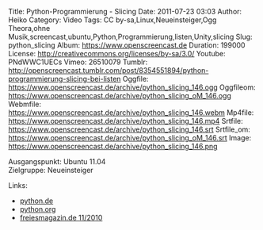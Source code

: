 Title: Python-Programmierung - Slicing
Date: 2011-07-23 03:03
Author: Heiko
Category: Video
Tags: CC by-sa,Linux,Neueinsteiger,Ogg Theora,ohne Musik,screencast,ubuntu,Python,Programmierung,listen,Unity,slicing
Slug: python_slicing
Album: https://www.openscreencast.de
Duration: 199000
License: http://creativecommons.org/licenses/by-sa/3.0/
Youtube: PNdWWC1UECs
Vimeo: 26510079
Tumblr: http://openscreencast.tumblr.com/post/8354551894/python-programmierung-slicing-bei-listen
Oggfile: https://www.openscreencast.de/archive/python_slicing_146.ogg
Oggfileom: https://www.openscreencast.de/archive/python_slicing_oM_146.ogg
Webmfile: https://www.openscreencast.de/archive/python_slicing_146.webm
Mp4file: https://www.openscreencast.de/archive/python_slicing_146.mp4
Srtfile: https://www.openscreencast.de/archive/python_slicing_146.srt
Srtfile_om: https://www.openscreencast.de/archive/python_slicing_oM_146.srt
Image: https://www.openscreencast.de/archive/python_slicing_146.png

Ausgangspunkt: Ubuntu 11.04  
Zielgruppe: Neueinsteiger  

Links:

  * [python.de](http://www.python.de "Link zu Python.de")
  * [python.org](http://www.python.org "Link zu Python.org")
  * [freiesmagazin.de 11/2010](http://www.freiesmagazin.de/freiesMagazin-2010-11 "Link zu freiesmagazin.de")

